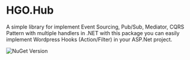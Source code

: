 # HGO.Hub
A simple library for implement Event Sourcing, Pub/Sub, Mediator, CQRS Pattern with multiple handlers in .NET with this package you can easily implement Wordpress Hooks (Action/Filter) in your ASP.Net project.

![NuGet Version](https://img.shields.io/nuget/v/HGO.Hub)
